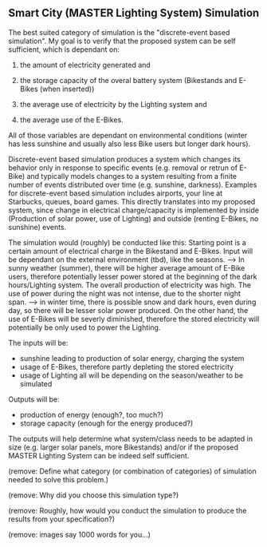 ## Smart City (MASTER Lighting System) Simulation

The best suited category of simulation is the "discrete-event based simulation". 
My goal is to verify that the proposed system can be self sufficient, which is dependant on:

1. the amount of electricity generated and 

2. the storage capacity of the overal battery system (Bikestands and E-Bikes (when inserted))

3. the average use of electricity by the Lighting system and

4. the average use of the E-Bikes. 

All of those variables are dependant on environmental conditions (winter has less sunshine and usually also less Bike users but longer dark hours).

Discrete-event based simulation produces a system which changes its behavior only in response to specific events (e.g. removal or retrun of E-Bike) and typically models changes to a system resulting from a finite number of events distributed over time (e.g. sunshine, darkness). Examples for discrete-event based simulation includes airports, your line at Starbucks, queues, board games. This directly translates into my proposed system, since change in electrical charge/capacity is implemented by inside (Production of solar power, use of Lighting) and outside (renting E-Bikes, no sunshine) events. 


The simulation would (roughly) be conducted like this:
Starting point is a certain amount of electrical charge in the Bikestand and E-Bikes. 
Input will be dependant on the external environment (tbd), like the seasons. 
--> In sunny weather (summer), there will be higher average amount of E-Bike users, therefore potentially lesser power stored at the beginning of the dark hours/Lighting system. The overall production of electricity was high. The use of power during the night was not intense, due to the shorter night span.
--> in winter time, there is possible snow and dark hours, even during day, so there will be lesser solar power produced. On the other hand, the use of E-Bikes will be severly diminished, therefore the stored electricity will potentially be only used to power the Lighting. 

The inputs will be: 

- sunshine leading to production of solar energy, charging the system
- usage of E-Bikes, therefore partly depleting the stored electricity
- usage of Lighting
all will be depending on the season/weather to be simulated

Outputs will be:

- production of energy (enough?, too much?)
- storage capacity (enough for the energy produced?)

The outputs will help determine what system/class needs to be adapted in size (e.g. larger solar panels, more Bikestands) and/or if the proposed MASTER Lighting System can be indeed self sufficient. 

(remove: Define what category  (or combination of categories) of simulation needed to solve this problem.)

(remove: Why did you choose this simulation type?)

(remove: Roughly, how would you conduct the simulation to produce the results from your specification?)

(remove: images say 1000 words for you...)
